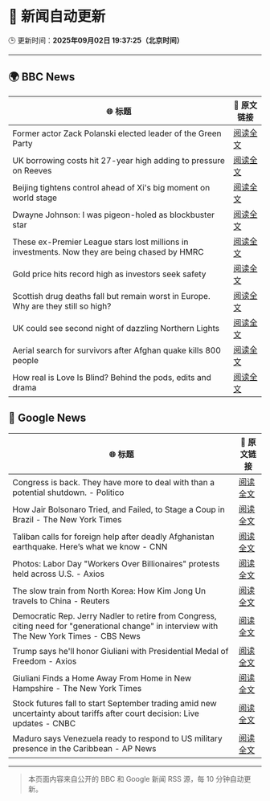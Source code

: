 # 🧠 新闻自动更新

🕒 更新时间：**2025年09月02日 19:37:25（北京时间）**

---

## 🌍 BBC News

| 🌐 标题 | 🔗 原文链接 |
|--------|-------------|
| Former actor Zack Polanski elected leader of the Green Party | [阅读全文](https://www.bbc.com/news/articles/cd0d0d08jnjo?at_medium=RSS&at_campaign=rss) |
| UK borrowing costs hit 27-year high adding to pressure on Reeves | [阅读全文](https://www.bbc.com/news/articles/cy989njnq2wo?at_medium=RSS&at_campaign=rss) |
| Beijing tightens control ahead of Xi's big moment on world stage | [阅读全文](https://www.bbc.com/news/articles/cn020wrnw78o?at_medium=RSS&at_campaign=rss) |
| Dwayne Johnson: I was pigeon-holed as blockbuster star | [阅读全文](https://www.bbc.com/news/articles/c626k017je2o?at_medium=RSS&at_campaign=rss) |
| These ex-Premier League stars lost millions in investments. Now they are being chased by HMRC | [阅读全文](https://www.bbc.com/sport/football/articles/cg7jn722rkeo?at_medium=RSS&at_campaign=rss) |
| Gold price hits record high as investors seek safety | [阅读全文](https://www.bbc.com/news/articles/ceqyq7r8703o?at_medium=RSS&at_campaign=rss) |
| Scottish drug deaths fall but remain worst in Europe. Why are they still so high? | [阅读全文](https://www.bbc.com/news/articles/cvgn2gnkk93o?at_medium=RSS&at_campaign=rss) |
| UK could see second night of dazzling Northern Lights | [阅读全文](https://www.bbc.com/news/articles/c5yey8l59p1o?at_medium=RSS&at_campaign=rss) |
| Aerial search for survivors after Afghan quake kills 800 people | [阅读全文](https://www.bbc.com/news/articles/cpqvqeg3nz5o?at_medium=RSS&at_campaign=rss) |
| How real is Love Is Blind? Behind the pods, edits and drama | [阅读全文](https://www.bbc.com/news/articles/c939edkn4j4o?at_medium=RSS&at_campaign=rss) |

## 📰 Google News

| 🌐 标题 | 🔗 原文链接 |
|--------|-------------|
| Congress is back. They have more to deal with than a potential shutdown. - Politico | [阅读全文](https://news.google.com/rss/articles/CBMiiwFBVV95cUxPcVZ0ZzJscHZsWmV3cmxhU2paUTE0YVJHTWdaYkYxX05aMWdhNEFYVy1NeFVvUE5tbTllUi1HX3E5aXRMT3BVVklBY0VmV2xXRUoyOUwzWF9YcGRjbU9VZVp1b3ZqcGsxOTd2ZThDRjROU3BJa05mZHpMS0pXcXNud2hvcDBMMlNxWEJr?oc=5) |
| How Jair Bolsonaro Tried, and Failed, to Stage a Coup in Brazil - The New York Times | [阅读全文](https://news.google.com/rss/articles/CBMikAFBVV95cUxQbXQwSzZ4b2xRX0RrNnpqdWU1ZzdlbExGbDZWNUl6bzQ1T0dRN212VUFrSFphVU5EMVdqckluVEdRRklocmVNS191WUJhRDJQNngyTHRIVWlYd25rbGpSREc2c0V2aWd5ZnJyTWJtc090Ny1uNUJYTHJzbzF6OFhFZnpjLXNVZy1ldlRkemxLTU8?oc=5) |
| Taliban calls for foreign help after deadly Afghanistan earthquake. Here’s what we know - CNN | [阅读全文](https://news.google.com/rss/articles/CBMihAFBVV95cUxPWnB4alVUSk5YWXZ4dFJRUkNWUjJqTzNNV3R6QXhiODFwYS1RNlY0NEJqUmZJOFM3MnkyY1c1a3NEcmp6bGUtZVF6WUtyVE5ieVJhdGl6MVk2MzAxaHRiRFZwbHI2OVZFZDk3Y05BZWxENGR4U3IwalZZZy1UQUVudEstWl8?oc=5) |
| Photos: Labor Day "Workers Over Billionaires" protests held across U.S. - Axios | [阅读全文](https://news.google.com/rss/articles/CBMilAFBVV95cUxOWVhYaEdrR1ZoX21LLVVzNWZVaW9uMjFVRmx2TXQtY20wSHJxM0NXbU4xS2hPanVobDBxWjh3eGxERU1hYkkzYXJVbWVsNk9rM2U0RmVNM2VES0NWbTNDalNPelBfMmVSZm0wRW1pMUVqODFqRHp3TjA2dWFIdFZEbUxCWHJULU1sV21fTWFJRlI5OWFf?oc=5) |
| The slow train from North Korea: How Kim Jong Un travels to China - Reuters | [阅读全文](https://news.google.com/rss/articles/CBMiogFBVV95cUxPWVlpMFA5ZkdZRnFFcnpnd2l0OHI5MFV4VWlfSUNLN3FSYnR3NlJueVJmX0d5WlItVjJja3BHYnk5b2VuR0xnRE01c3A1Z21LYmhWT0IydlZEU20xamk0OFc5alktNm5NdGpzeW80VXJrUElrb01YbXJRRFl1M29xY2x4UXJuZko3dTEydl8yZDJOUGgyR25Fc2F6dWtaeE5WLWc?oc=5) |
| Democratic Rep. Jerry Nadler to retire from Congress, citing need for "generational change" in interview with The New York Times - CBS News | [阅读全文](https://news.google.com/rss/articles/CBMifkFVX3lxTE1hUWNNT0RpM2h2YXJFSklPYjdDRnhvUXRZYlZfWHV2cjdEbHQxQXBYVXFiVFpkUWs2c1lBeUpYeEpmOUZocVg5XzU3bXUtUUxNNENMYzFVQWNrMDhYS3N6Y3FlR1QxdkZWbkFXY1UxODBKU1dOTHZKT0xTNEZYQdIBgwFBVV95cUxON3I5Z0R3cUNWWVNpZE1LVlVoYXNwMG5ZZTY3bnQ5R01oUHpnRDJxLV9IUTZHa1VfU2Y5bFBwbFhFN1hTRFZpbmpzZUZKbWN6YU81dkR2TW9uTVg3b0R6ajU1TUJIY2VPdjE3WWt4UlNYM2I0dXdzY0JOYWdOMTFpcXBlYw?oc=5) |
| Trump says he'll honor Giuliani with Presidential Medal of Freedom - Axios | [阅读全文](https://news.google.com/rss/articles/CBMif0FVX3lxTE0xLTZwZG9xRnIzQURiakQxa3gwaTlEbEtVR2tHRUxtWlNTN19hZm5XTTFmbGtwQ3k1VC1ES0tzc0lKZjhoRWIyYlJ5VGtYdlZ3elR0SGt6MlM0ZTA3dHdNSUJhQTNxV3VwX0hXRW84V1F0Z2NIVUY5dzFKYUtodUU?oc=5) |
| Giuliani Finds a Home Away From Home in New Hampshire - The New York Times | [阅读全文](https://news.google.com/rss/articles/CBMiggFBVV95cUxNRDlCVDlkVkFVak8xYUp2LVByYmowa0g1aWJhRXZGY2RaZUdhWW1yc21xMmpMdnZpRmZlek1ZbkwyTUF2YjZlMG5pT1N2RkZVZERMTXlTcEF0czgwRzZZSGFqVFhuSjJQWEdTdEt4VzkxYnFtX0tDTFMycm11WDNrM2xn?oc=5) |
| Stock futures fall to start September trading amid new uncertainty about tariffs after court decision: Live updates - CNBC | [阅读全文](https://news.google.com/rss/articles/CBMid0FVX3lxTE9KdDVBdFNUMk5nNEF2UnAyYWpySmNmTGk3WDJRc1VEWUhXNnd2OGlYcWdqeHJBbkxEbkVSMGVHSU15aTdTQzRHWGIzYmFEWHhFN1BNWklpZVdnYmNrTGhrNVY4Uk9TSEZQZGVMWmcxSFhlOGw1RTN30gF8QVVfeXFMUElFV0tQeUZtOTlNREU1RVk3OHRJeVd1NGtOUUtfZjhpR1lUN1hsUFA2LXNsZGg3eGlfcDV0ZlNvT3N2djFQeFpwc1VkeWFrR19NWF9zRlBkRldMT01mWG40emNldXlFaDA2NEl2amVJbmpCQjBLVFZ5RDJ5MQ?oc=5) |
| Maduro says Venezuela ready to respond to US military presence in the Caribbean - AP News | [阅读全文](https://news.google.com/rss/articles/CBMiqgFBVV95cUxNcXU0X0c0WEM1bmhxTXRHRjJLR2JYUFVGRTBtZjNzRi1mcEd5UFNoM0NwcTdSWHE4aUh0el9tVjhXcF8xbWRGSFRTX2d5OGtNYU5DcUEtLVlRbUpEQUVkQ1RObUo1cDRsNnktOGlzcXQ0aEtWQk54eXdZanYxYm9hVzJ1bkd5WjRrU2dhYzVTT1RQVkpsR2tJbFlNQ2g1eDE4Rl9MOWI5SWJVZw?oc=5) |

---
> 本页面内容来自公开的 BBC 和 Google 新闻 RSS 源，每 10 分钟自动更新。